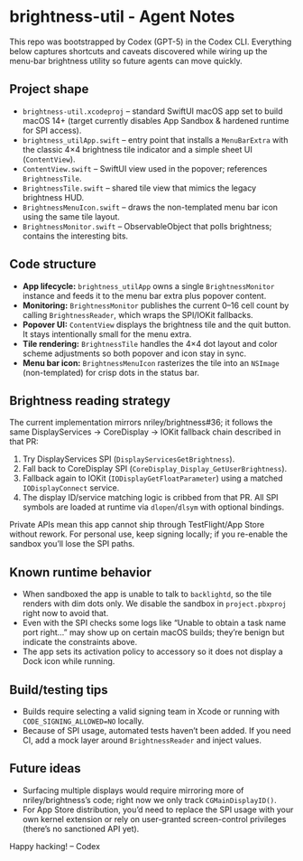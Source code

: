 # brightness-util - Agent Notes

This repo was bootstrapped by Codex (GPT-5) in the Codex CLI. Everything below captures shortcuts and caveats discovered while wiring up the menu-bar brightness utility so future agents can move quickly.

## Project shape
- `brightness-util.xcodeproj` – standard SwiftUI macOS app set to build macOS 14+ (target currently disables App Sandbox & hardened runtime for SPI access).
- `brightness_utilApp.swift` – entry point that installs a `MenuBarExtra` with the classic 4×4 brightness tile indicator and a simple sheet UI (`ContentView`).
- `ContentView.swift` – SwiftUI view used in the popover; references `BrightnessTile`.
- `BrightnessTile.swift` – shared tile view that mimics the legacy brightness HUD.
- `BrightnessMenuIcon.swift` – draws the non-templated menu bar icon using the same tile layout.
- `BrightnessMonitor.swift` – ObservableObject that polls brightness; contains the interesting bits.

## Code structure
- **App lifecycle:** `brightness_utilApp` owns a single `BrightnessMonitor` instance and feeds it to the menu bar extra plus popover content.
- **Monitoring:** `BrightnessMonitor` publishes the current 0–16 cell count by calling `BrightnessReader`, which wraps the SPI/IOKit fallbacks.
- **Popover UI:** `ContentView` displays the brightness tile and the quit button. It stays intentionally small for the menu extra.
- **Tile rendering:** `BrightnessTile` handles the 4×4 dot layout and color scheme adjustments so both popover and icon stay in sync.
- **Menu bar icon:** `BrightnessMenuIcon` rasterizes the tile into an `NSImage` (non-templated) for crisp dots in the status bar.

## Brightness reading strategy
The current implementation mirrors nriley/brightness#36; it follows the same DisplayServices → CoreDisplay → IOKit fallback chain described in that PR:
1. Try DisplayServices SPI (`DisplayServicesGetBrightness`).
2. Fall back to CoreDisplay SPI (`CoreDisplay_Display_GetUserBrightness`).
3. Fallback again to IOKit (`IODisplayGetFloatParameter`) using a matched `IODisplayConnect` service.
4. The display ID/service matching logic is cribbed from that PR. All SPI symbols are loaded at runtime via `dlopen`/`dlsym` with optional bindings.

Private APIs mean this app cannot ship through TestFlight/App Store without rework. For personal use, keep signing locally; if you re-enable the sandbox you’ll lose the SPI paths.

## Known runtime behavior
- When sandboxed the app is unable to talk to `backlightd`, so the tile renders with dim dots only. We disable the sandbox in `project.pbxproj` right now to avoid that.
- Even with the SPI checks some logs like “Unable to obtain a task name port right…” may show up on certain macOS builds; they’re benign but indicate the constraints above.
- The app sets its activation policy to accessory so it does not display a Dock icon while running.

## Build/testing tips
- Builds require selecting a valid signing team in Xcode or running with `CODE_SIGNING_ALLOWED=NO` locally.
- Because of SPI usage, automated tests haven’t been added. If you need CI, add a mock layer around `BrightnessReader` and inject values.

## Future ideas
- Surfacing multiple displays would require mirroring more of nriley/brightness’s code; right now we only track `CGMainDisplayID()`.
- For App Store distribution, you’d need to replace the SPI usage with your own kernel extension or rely on user-granted screen-control privileges (there’s no sanctioned API yet).

Happy hacking! – Codex
